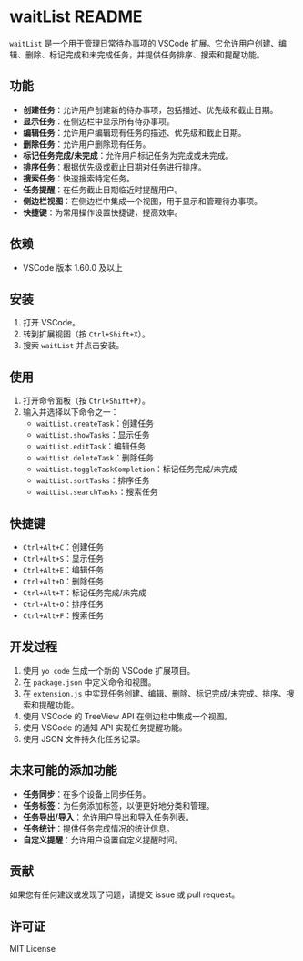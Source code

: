 # waitList README

`waitList` 是一个用于管理日常待办事项的 VSCode 扩展。它允许用户创建、编辑、删除、标记完成和未完成任务，并提供任务排序、搜索和提醒功能。

## 功能

- **创建任务**：允许用户创建新的待办事项，包括描述、优先级和截止日期。
- **显示任务**：在侧边栏中显示所有待办事项。
- **编辑任务**：允许用户编辑现有任务的描述、优先级和截止日期。
- **删除任务**：允许用户删除现有任务。
- **标记任务完成/未完成**：允许用户标记任务为完成或未完成。
- **排序任务**：根据优先级或截止日期对任务进行排序。
- **搜索任务**：快速搜索特定任务。
- **任务提醒**：在任务截止日期临近时提醒用户。
- **侧边栏视图**：在侧边栏中集成一个视图，用于显示和管理待办事项。
- **快捷键**：为常用操作设置快捷键，提高效率。

## 依赖

- VSCode 版本 1.60.0 及以上

## 安装

1. 打开 VSCode。
2. 转到扩展视图（按 `Ctrl+Shift+X`）。
3. 搜索 `waitList` 并点击安装。

## 使用

1. 打开命令面板（按 `Ctrl+Shift+P`）。
2. 输入并选择以下命令之一：
   - `waitList.createTask`：创建任务
   - `waitList.showTasks`：显示任务
   - `waitList.editTask`：编辑任务
   - `waitList.deleteTask`：删除任务
   - `waitList.toggleTaskCompletion`：标记任务完成/未完成
   - `waitList.sortTasks`：排序任务
   - `waitList.searchTasks`：搜索任务

## 快捷键

- `Ctrl+Alt+C`：创建任务
- `Ctrl+Alt+S`：显示任务
- `Ctrl+Alt+E`：编辑任务
- `Ctrl+Alt+D`：删除任务
- `Ctrl+Alt+T`：标记任务完成/未完成
- `Ctrl+Alt+O`：排序任务
- `Ctrl+Alt+F`：搜索任务

## 开发过程

1. 使用 `yo code` 生成一个新的 VSCode 扩展项目。
2. 在 `package.json` 中定义命令和视图。
3. 在 `extension.js` 中实现任务创建、编辑、删除、标记完成/未完成、排序、搜索和提醒功能。
4. 使用 VSCode 的 TreeView API 在侧边栏中集成一个视图。
5. 使用 VSCode 的通知 API 实现任务提醒功能。
6. 使用 JSON 文件持久化任务记录。

## 未来可能的添加功能

- **任务同步**：在多个设备上同步任务。
- **任务标签**：为任务添加标签，以便更好地分类和管理。
- **任务导出/导入**：允许用户导出和导入任务列表。
- **任务统计**：提供任务完成情况的统计信息。
- **自定义提醒**：允许用户设置自定义提醒时间。

## 贡献

如果您有任何建议或发现了问题，请提交 issue 或 pull request。

## 许可证

MIT License
